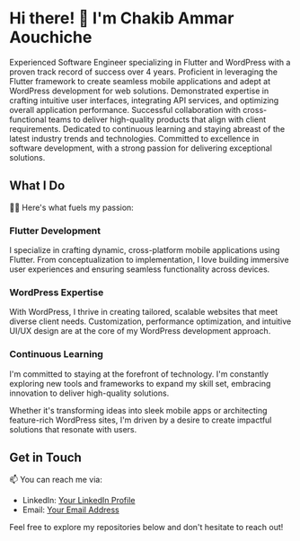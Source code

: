# Hi there! 👋 I'm Chakib Ammar Aouchiche

Experienced Software Engineer specializing in Flutter and WordPress with a proven track record of success over 4 years. Proficient in leveraging the Flutter framework to create seamless mobile applications and adept at WordPress development for web solutions. Demonstrated expertise in crafting intuitive user interfaces, integrating API services, and optimizing overall application performance. Successful collaboration with cross-functional teams to deliver high-quality products that align with client requirements. Dedicated to continuous learning and staying abreast of the latest industry trends and technologies. Committed to excellence in software development, with a strong passion for delivering exceptional solutions.

## What I Do
👨‍💻 Here's what fuels my passion:

### Flutter Development
I specialize in crafting dynamic, cross-platform mobile applications using Flutter. From conceptualization to implementation, I love building immersive user experiences and ensuring seamless functionality across devices.

### WordPress Expertise
With WordPress, I thrive in creating tailored, scalable websites that meet diverse client needs. Customization, performance optimization, and intuitive UI/UX design are at the core of my WordPress development approach.

### Continuous Learning
I'm committed to staying at the forefront of technology. I'm constantly exploring new tools and frameworks to expand my skill set, embracing innovation to deliver high-quality solutions.

Whether it's transforming ideas into sleek mobile apps or architecting feature-rich WordPress sites, I'm driven by a desire to create impactful solutions that resonate with users.

## Get in Touch
📫 You can reach me via:
- LinkedIn: [Your LinkedIn Profile](https://www.linkedin.com/in/chakibaa)
- Email: [Your Email Address](mailto:dev.chakibaa@gmail.com)

Feel free to explore my repositories below and don't hesitate to reach out!
